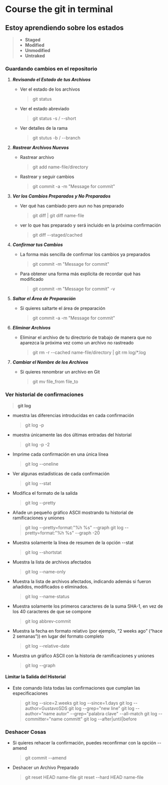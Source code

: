 # Course the git in terminal

## Estoy aprendiendo sobre los estados

> - **Staged**
> - **Modified**
> - **Unmodified**
> - **Untraked**

### Guardando cambios en el repositorio

1. _**Revisando el Estado de tus Archivos**_

    - Ver el estado de los archivos
        > git status
    - Ver el estado abreviado
        > git status -s / --short
    - Ver detalles de la rama
        > git stutus -b / --branch

2. _**Rastrear Archivos Nuevos**_

    - Rastrear archivo
        > git add name-file/directory
    - Rastrear y seguir cambios
        > git commit -a -m "Message for commit"
3. _**Ver los Cambios Preparados y No Preparados**_

    - Ver qué has cambiado pero aun no has preparado
        > git diff | git diff name-file
    - ver lo que has preparado y será incluido en la próxima confirmación
        > git diff --staged/cached
4. _**Confirmar tus Cambios**_

    - La forma más sencilla de confirmar los cambios ya preparados
        > git commit -m "Message for commit"
    - Para obtener una forma más explícita de recordar qué has modificado
        > git commit -m "Message for commit" -v
5. _**Saltar el Área de Preparación**_

   - Si quieres saltarte el área de preparación
        > git commit -a -m "Message for commit"
6. _**Eliminar Archivos**_

    - Eliminar el archivo de tu directorio de trabajo de manera que no aparezca la próxima vez como un archivo no rastreado
        > git rm -r --cached name-file/directory | git rm log/\*.log
7. _**Cambiar el Nombre de los Archivos**_

    - Si quieres renombrar un archivo en Git
        >  git mv file_from file_to

### Ver historial de confirmaciones

> **git log**

- muestra las diferencias introducidas en cada confirmación
    > git log -p
- muestra únicamente las dos últimas entradas del historial
    > git log -p -2
- Imprime cada confirmación en una única línea
    > git log --oneline
- Ver algunas estadísticas de cada confirmación
    > git log --stat
- Modifica el formato de la salida
    > git log --pretty
- Añade un pequeño gráfico ASCII mostrando tu historial de ramificaciones y uniones
    > git log --pretty=format:"%h %s" --graph
    > git log --pretty=format:"%h %s" --graph -20

- Muestra solamente la línea de resumen de la opción --stat
    > git log --shortstat
- Muestra la lista de archivos afectados
    > git log --name-only
- Muestra la lista de archivos afectados, indicando además si fueron añadidos, modificados o eliminados.
    > git log --name-status
- Muestra solamente los primeros caracteres de la suma SHA-1, en vez de los 40 caracteres de que se compone
    > git log abbrev-commit
- Muestra la fecha en formato relativo (por ejemplo, “2 weeks ago” (“hace 2 semanas”)) en lugar del formato completo
    > git log --relative-date
- Muestra un gráfico ASCII con la historia de ramificaciones y uniones
    > git log --graph

#### Limitar la Salida del Historial

- Este comando lista todas las confirmaciones que cumplan las especificaciones
    > git log --sice=2.weeks
    > git log --since=1.days
    > git log --author=GustavoSDS
    > git log --grep="new line"
    > git log --author="name autor" --grep="palabra clave" --all-match
    > git log --committer="name committ"
    > git log --after|until|before

### Deshacer Cosas

- Si quieres rehacer la confirmación, puedes reconfirmar con la opción --amend
    > git commit --amend

- Deshacer un Archivo Preparado
    > git reset HEAD name-file
    > git reset --hard HEAD name-file
